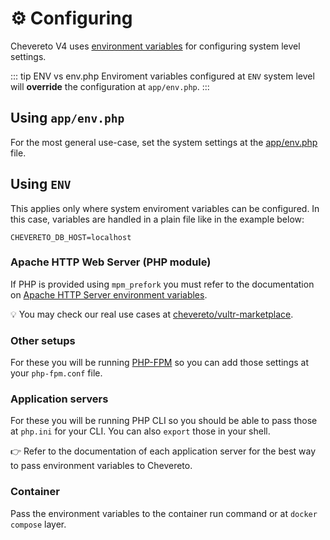 # ⚙️ Configuring

Chevereto V4 uses [environment variables](environment.md) for configuring system level settings.

::: tip ENV vs env.php
Enviroment variables configured at `ENV` system level will **override** the configuration at `app/env.php`.
:::

## Using `app/env.php`

For the most general use-case, set the system settings at the [app/env.php](env.php.md) file.

## Using `ENV`

This applies only where system enviroment variables can be configured. In this case,  variables are handled in a plain file like in the example below:

```plain
CHEVERETO_DB_HOST=localhost
```

### Apache HTTP Web Server (PHP module)

If PHP is provided using `mpm_prefork` you must refer to the documentation on [Apache HTTP Server environment variables](https://httpd.apache.org/docs/current/env.html).

💡 You may check our real use cases at [chevereto/vultr-marketplace](https://github.com/chevereto/vultr-marketplace/blob/main/files/var/lib/cloud/scripts/per-instance/provision.sh).

### Other setups

For these you will be running [PHP-FPM](https://www.php.net/manual/en/install.fpm.configuration.php) so you can add those settings at your `php-fpm.conf` file.

### Application servers

For these you will be running PHP CLI so you should be able to pass those at `php.ini` for your CLI. You can also `export` those in your shell.

👉 Refer to the documentation of each application server for the best way to pass environment variables to Chevereto.

### Container

Pass the environment variables to the container run command or at `docker compose` layer.
